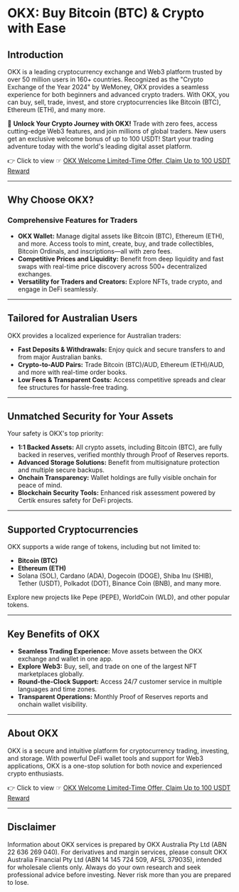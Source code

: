 # OKX: Buy Bitcoin (BTC) & Crypto with Ease

## Introduction

OKX is a leading cryptocurrency exchange and Web3 platform trusted by over 50 million users in 160+ countries. Recognized as the "Crypto Exchange of the Year 2024" by WeMoney, OKX provides a seamless experience for both beginners and advanced crypto traders. With OKX, you can buy, sell, trade, invest, and store cryptocurrencies like Bitcoin (BTC), Ethereum (ETH), and many more.

🚀 **Unlock Your Crypto Journey with OKX!** Trade with zero fees, access cutting-edge Web3 features, and join millions of global traders. New users get an exclusive welcome bonus of up to 100 USDT! Start your trading adventure today with the world's leading digital asset platform.

👉 Click to view ☞ [OKX Welcome Limited-Time Offer, Claim Up to 100 USDT Reward](https://bit.ly/OKXe)

---

## Why Choose OKX?

### Comprehensive Features for Traders
- **OKX Wallet:** Manage digital assets like Bitcoin (BTC), Ethereum (ETH), and more. Access tools to mint, create, buy, and trade collectibles, Bitcoin Ordinals, and inscriptions—all with zero fees.
- **Competitive Prices and Liquidity:** Benefit from deep liquidity and fast swaps with real-time price discovery across 500+ decentralized exchanges.
- **Versatility for Traders and Creators:** Explore NFTs, trade crypto, and engage in DeFi seamlessly.

---

## Tailored for Australian Users

OKX provides a localized experience for Australian traders:
- **Fast Deposits & Withdrawals:** Enjoy quick and secure transfers to and from major Australian banks.
- **Crypto-to-AUD Pairs:** Trade Bitcoin (BTC)/AUD, Ethereum (ETH)/AUD, and more with real-time order books.
- **Low Fees & Transparent Costs:** Access competitive spreads and clear fee structures for hassle-free trading.

---

## Unmatched Security for Your Assets

Your safety is OKX's top priority:
- **1:1 Backed Assets:** All crypto assets, including Bitcoin (BTC), are fully backed in reserves, verified monthly through Proof of Reserves reports.
- **Advanced Storage Solutions:** Benefit from multisignature protection and multiple secure backups.
- **Onchain Transparency:** Wallet holdings are fully visible onchain for peace of mind.
- **Blockchain Security Tools:** Enhanced risk assessment powered by Certik ensures safety for DeFi projects.

---

## Supported Cryptocurrencies

OKX supports a wide range of tokens, including but not limited to:

- **Bitcoin (BTC)**
- **Ethereum (ETH)**
- Solana (SOL), Cardano (ADA), Dogecoin (DOGE), Shiba Inu (SHIB), Tether (USDT), Polkadot (DOT), Binance Coin (BNB), and many more.

Explore new projects like Pepe (PEPE), WorldCoin (WLD), and other popular tokens.

---

## Key Benefits of OKX

- **Seamless Trading Experience:** Move assets between the OKX exchange and wallet in one app. 
- **Explore Web3:** Buy, sell, and trade on one of the largest NFT marketplaces globally.
- **Round-the-Clock Support:** Access 24/7 customer service in multiple languages and time zones.
- **Transparent Operations:** Monthly Proof of Reserves reports and onchain wallet visibility.

---

## About OKX

OKX is a secure and intuitive platform for cryptocurrency trading, investing, and storage. With powerful DeFi wallet tools and support for Web3 applications, OKX is a one-stop solution for both novice and experienced crypto enthusiasts.

👉 Click to view ☞ [OKX Welcome Limited-Time Offer, Claim Up to 100 USDT Reward](https://bit.ly/OKXe)

---

## Disclaimer

Information about OKX services is prepared by OKX Australia Pty Ltd (ABN 22 636 269 040). For derivatives and margin services, please consult OKX Australia Financial Pty Ltd (ABN 14 145 724 509, AFSL 379035), intended for wholesale clients only. Always do your own research and seek professional advice before investing. Never risk more than you are prepared to lose.
